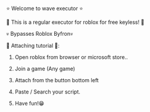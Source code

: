 ⭐ Welcome to wave executor ⭐

🏈 This is a regular executor for roblox for free keyless! 🏈

💀 Bypasses Roblox Byfron💀

🔏 Attaching tutorial 🔏: 

1) Open roblox from browser or microsoft store..
2) Join a game (Any game)
3) Attach from the button bottom left
4) Paste / Search your script.

5) Have fun!😁
